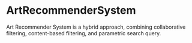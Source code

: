 # ArtRecommenderSystem
 Art Recommender System is a hybrid approach, combining collaborative filtering, content-based filtering, and parametric search query.
